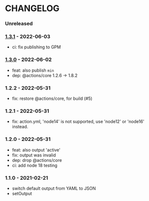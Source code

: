 # CHANGELOG

### Unreleased


### [1.3.1] - 2022-06-03

- ci: fix publishing to GPM


### [1.3.0] - 2022-06-02

- feat: also publish `min`
- dep: @actions/core 1.2.6 -> 1.8.2


### 1.2.2 - 2022-05-31

- fix: restore @actions/core, for build (#5)


### 1.2.1 - 2022-05-31

- fix: action.yml, 'node14' is not supported, use 'node12' or 'node16' instead.


### 1.2.0 - 2022-05-31

- feat: also output 'active'
- fix: output was invalid
- dep: drop @actions/core
- ci: add node 18 testing


### 1.1.0 - 2021-02-21

- switch default output from YAML to JSON
- setOutput


[1.3.0]: https://github.com/msimerson/node-lts-versions/releases/tag/1.3.0
[1.3.1]: https://github.com/msimerson/node-lts-versions/releases/tag/1.3.1
